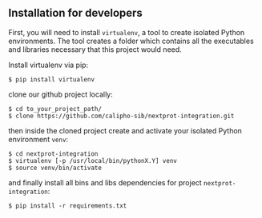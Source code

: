 Installation for developers
---------------------------

First, you will need to install `virtualenv`, a tool to create isolated Python environments.
The tool creates a folder which contains all the executables and libraries necessary that this project would need.

Install virtualenv via pip:

```
$ pip install virtualenv
```

clone our github project locally:

```
$ cd to_your_project_path/
$ clone https://github.com/calipho-sib/nextprot-integration.git
```

then inside the cloned project create and activate your isolated Python environment `venv`:

```
$ cd nextprot-integration
$ virtualenv [-p /usr/local/bin/pythonX.Y] venv
$ source venv/bin/activate
```

and finally install all bins and libs dependencies for project `nextprot-integration`:

```
$ pip install -r requirements.txt
```

